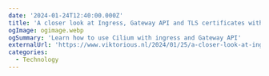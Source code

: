 ```yaml
---
date: '2024-01-24T12:40:00.000Z'
title: 'A closer look at Ingress, Gateway API and TLS certificates with Cilium and cert-manager'
ogImage: ogimage.webp
ogSummary: 'Learn how to use Cilium with ingress and Gateway API'
externalUrl: 'https://www.viktorious.nl/2024/01/25/a-closer-look-at-ingress-gateway-api-and-tls-certificates-with-cilium-and-cert-manager/'
categories:
  - Technology
---
```

